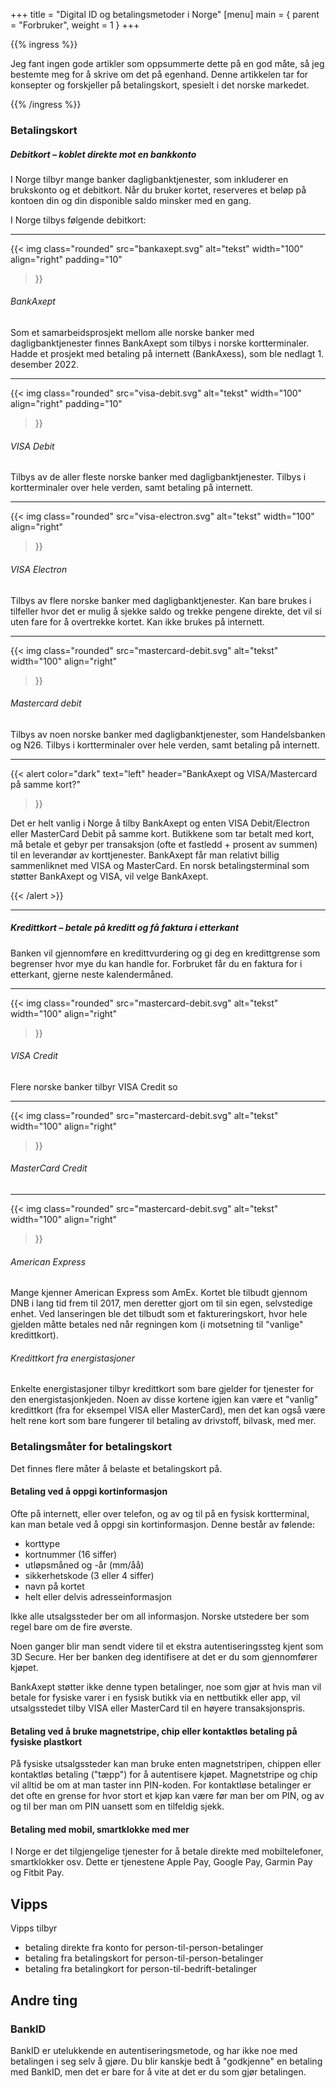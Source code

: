 +++
title = "Digital ID og betalingsmetoder i Norge"
[menu]
main = { parent = "Forbruker", weight = 1 }
+++

{{% ingress %}}

Jeg fant ingen gode artikler som oppsummerte dette på en god måte, så jeg bestemte meg for å skrive om det på egenhand. Denne artikkelen tar for konsepter og forskjeller på betalingskort, spesielt i det norske markedet.

{{% /ingress %}}

### Betalingskort

##### Debitkort – koblet direkte mot en bankkonto
I Norge tilbyr mange banker dagligbanktjenester, som inkluderer en brukskonto og et debitkort. Når du bruker kortet, reserveres et beløp på kontoen din og din disponible saldo minsker med en gang.

I Norge tilbys følgende debitkort:

---

{{< img
	class="rounded"
	src="bankaxept.svg"
	alt="tekst"
	width="100"
	align="right"
	padding="10"
>}}

###### BankAxept
Som et samarbeidsprosjekt mellom alle norske banker med dagligbanktjenester finnes BankAxept som tilbys i norske kortterminaler. Hadde et prosjekt med betaling på internett (BankAxess), som ble nedlagt 1. desember 2022.

---

{{< img
	class="rounded"
	src="visa-debit.svg"
	alt="tekst"
	width="100"
	align="right"
	padding="10"
>}}

###### VISA Debit
Tilbys av de aller fleste norske banker med dagligbanktjenester. Tilbys i kortterminaler over hele verden, samt betaling på internett.

---

{{< img
	class="rounded"
	src="visa-electron.svg"
	alt="tekst"
	width="100"
	align="right"
>}}

###### VISA Electron
Tilbys av flere norske banker med dagligbanktjenester. Kan bare brukes i tilfeller hvor det er mulig å sjekke saldo og trekke pengene direkte, det vil si uten fare for å overtrekke kortet. Kan ikke brukes på internett. 

---


{{< img
	class="rounded"
	src="mastercard-debit.svg"
	alt="tekst"
	width="100"
	align="right"
>}}

###### Mastercard debit
Tilbys av noen norske banker med dagligbanktjenester, som Handelsbanken og N26. Tilbys i kortterminaler over hele verden, samt betaling på internett.

---

{{< alert
	color="dark"
	text="left"
	header="BankAxept og VISA/Mastercard på samme kort?"
>}}

Det er helt vanlig i Norge å tilby BankAxept og enten VISA Debit/Electron eller MasterCard Debit på samme kort. Butikkene som tar betalt med kort, må betale et gebyr per transaksjon (ofte et fastledd + prosent av summen) til en leverandør av korttjenester.
BankAxept får man relativt billig sammenliknet med VISA og MasterCard. En norsk betalingsterminal som støtter BankAxept og VISA, vil velge BankAxept.

{{< /alert >}}

---

##### Kredittkort – betale på kreditt og få faktura i etterkant
Banken vil gjennomføre en kredittvurdering og gi deg en kredittgrense som begrenser hvor mye du kan handle for. Forbruket får du en faktura for i etterkant, gjerne neste kalendermåned.

---

{{< img
	class="rounded"
	src="mastercard-debit.svg"
	alt="tekst"
	width="100"
	align="right"
>}}

###### VISA Credit
Flere norske banker tilbyr VISA Credit so 

---

{{< img
	class="rounded"
	src="mastercard-debit.svg"
	alt="tekst"
	width="100"
	align="right"
>}}

###### MasterCard Credit

---

{{< img
	class="rounded"
	src="mastercard-debit.svg"
	alt="tekst"
	width="100"
	align="right"
>}}

###### American Express




Mange kjenner American Express som AmEx. Kortet ble tilbudt gjennom DNB i lang tid frem til 2017, men deretter gjort om til sin egen, selvstedige enhet. Ved lanseringen ble det tilbudt som et faktureringskort, hvor hele gjelden måtte betales ned når regningen kom (i motsetning til "vanlige" kredittkort).

###### Kredittkort fra energistasjoner
Enkelte energistasjoner tilbyr kredittkort som bare gjelder for tjenester for den energistasjonkjeden. Noen av disse kortene igjen kan være et "vanlig" kredittkort (fra for eksempel VISA eller MasterCard), men det kan også være helt rene kort som bare fungerer til betaling av drivstoff, bilvask, med mer.

### Betalingsmåter for betalingskort

Det finnes flere måter å belaste et betalingskort på.

#### Betaling ved å oppgi kortinformasjon
Ofte på internett, eller over telefon, og av og til på en fysisk kortterminal, kan man betale ved å oppgi sin kortinformasjon. Denne består av følende:

- korttype
- kortnummer (16 siffer)
- utløpsmåned og -år (mm/åå)
- sikkerhetskode (3 eller 4 siffer)
- navn på kortet
- helt eller delvis adresseinformasjon

Ikke alle utsalgssteder ber om all informasjon. Norske utstedere ber som regel bare om de fire øverste.

Noen ganger blir man sendt videre til et ekstra autentiseringssteg kjent som 3D Secure. Her ber banken deg identifisere at det er du som gjennomfører kjøpet.

BankAxept støtter ikke denne typen betalinger, noe som gjør at hvis man vil betale for fysiske varer i en fysisk butikk via en nettbutikk eller app, vil utsalgsstedet tilby VISA eller MasterCard til en høyere transaksjonspris.

#### Betaling ved å bruke magnetstripe, chip eller kontaktløs betaling på fysiske plastkort
På fysiske utsalgssteder kan man bruke enten magnetstripen, chippen eller kontaktløs betaling ("tæpp") for å autentisere kjøpet. Magnetstripe og chip vil alltid be om at man taster inn PIN-koden. For kontaktløse betalinger er det ofte en grense for hvor stort et kjøp kan være før man ber om PIN, og av og til ber man om PIN uansett som en tilfeldig sjekk.

#### Betaling med mobil, smartklokke med mer
I Norge er det tilgjengelige tjenester for å betale direkte med mobiltelefoner, smartklokker osv. Dette er tjenestene Apple Pay, Google Pay, Garmin Pay og Fitbit Pay.

## Vipps
Vipps tilbyr 

- betaling direkte fra konto for person-til-person-betalinger
- betaling fra betalingskort for person-til-person-betalinger
- betaling fra betalingkort for person-til-bedrift-betalinger


## Andre ting
### BankID
BankID er utelukkende en autentiseringsmetode, og har ikke noe med betalingen i seg selv å gjøre. Du blir kanskje bedt å "godkjenne" en betaling med BankID, men det er bare for å vite at det er du som gjør betalingen.
